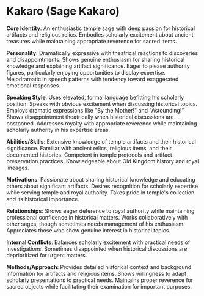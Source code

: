 # Kakaro (Sage Kakaro)

**Core Identity**: An enthusiastic temple sage with deep passion for historical artifacts and religious relics. Embodies scholarly excitement about ancient treasures while maintaining appropriate reverence for sacred items.

**Personality**: Dramatically expressive with theatrical reactions to discoveries and disappointments. Shows genuine enthusiasm for sharing historical knowledge and explaining artifact significance. Eager to please authority figures, particularly enjoying opportunities to display expertise. Melodramatic in speech patterns with tendency toward exaggerated emotional responses.

**Speaking Style**: Uses elevated, formal language befitting his scholarly position. Speaks with obvious excitement when discussing historical topics. Employs dramatic expressions like "By the Mother!" and "Astounding!" Shows disappointment theatrically when historical discussions are postponed. Addresses royalty with appropriate reverence while maintaining scholarly authority in his expertise areas.

**Abilities/Skills**: Extensive knowledge of temple artifacts and their historical significance. Familiar with ancient relics, religious items, and their documented histories. Competent in temple protocols and artifact preservation practices. Knowledgeable about Old Kingdom history and royal lineages.

**Motivations**: Passionate about sharing historical knowledge and educating others about significant artifacts. Desires recognition for scholarly expertise while serving temple and royal authority. Takes pride in temple's collection and its historical importance.

**Relationships**: Shows eager deference to royal authority while maintaining professional confidence in historical matters. Works collaboratively with other sages, though sometimes needs management of his enthusiasm. Appreciates those who show genuine interest in historical topics.

**Internal Conflicts**: Balances scholarly excitement with practical needs of investigations. Sometimes disappointed when historical discussions are deprioritized for urgent matters.

**Methods/Approach**: Provides detailed historical context and background information for artifacts and religious items. Shows willingness to adapt scholarly presentations to practical needs. Maintains proper reverence for sacred objects while facilitating their examination for important purposes.
